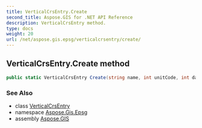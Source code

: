 ```yaml
---
title: VerticalCrsEntry.Create
second_title: Aspose.GIS for .NET API Reference
description: VerticalCrsEntry method. 
type: docs
weight: 20
url: /net/aspose.gis.epsg/verticalcrsentry/create/
---
```

## VerticalCrsEntry.Create method

```csharp
public static VerticalCrsEntry Create(string name, int unitCode, int datumCode, bool up)
```

### See Also

* class [VerticalCrsEntry](../)
* namespace [Aspose.Gis.Epsg](../../verticalcrsentry/)
* assembly [Aspose.GIS](../../../)


